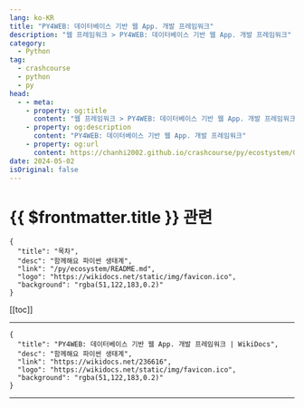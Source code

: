 ```yaml
---
lang: ko-KR
title: "PY4WEB: 데이터베이스 기반 웹 App. 개발 프레임워크"
description: "웹 프레임워크 > PY4WEB: 데이터베이스 기반 웹 App. 개발 프레임워크"
category:
  - Python
tag: 
  - crashcourse
  - python
  - py
head:
  - - meta:
    - property: og:title
      content: "웹 프레임워크 > PY4WEB: 데이터베이스 기반 웹 App. 개발 프레임워크"
    - property: og:description
      content: "PY4WEB: 데이터베이스 기반 웹 App. 개발 프레임워크"
    - property: og:url
      content: https://chanhi2002.github.io/crashcourse/py/ecostystem/06/web-framework/py4web.html
date: 2024-05-02
isOriginal: false
---
```


# {{ $frontmatter.title }} 관련

```component VPCard
{
  "title": "목차",
  "desc": "함께해요 파이썬 생태계",
  "link": "/py/ecosystem/README.md",
  "logo": "https://wikidocs.net/static/img/favicon.ico",
  "background": "rgba(51,122,183,0.2)"
}
```

[[toc]]

---

```component VPCard
{
  "title": "PY4WEB: 데이터베이스 기반 웹 App. 개발 프레임워크 | WikiDocs",
  "desc": "함께해요 파이썬 생태계",
  "link": "https://wikidocs.net/236616",
  "logo": "https://wikidocs.net/static/img/favicon.ico",
  "background": "rgba(51,122,183,0.2)"
}
```

<!-- TODO: 작성 -->

---
